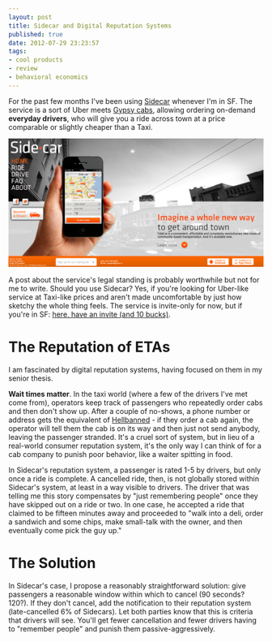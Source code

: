 ```yaml
---
layout: post
title: Sidecar and Digital Reputation Systems
published: true
date: 2012-07-29 23:23:57
tags:
- cool products
- review
- behavioral economics
---
```


For the past few months I've been using [Sidecar](side.cr) whenever I'm in SF.  The service is a sort of Uber meets [Gypsy cabs](http://en.wikipedia.org/wiki/Illegal_taxicab_operation), allowing ordering on-demand **everyday drivers**, who will give you a ride across town at a price comparable or slightly cheaper than a Taxi.

<img src="/images/Sidecar.png"></img>

A post about the service's legal standing is probably worthwhile but not for me to write.  Should you use Sidecar?  Yes, if you're looking for Uber-like service at Taxi-like prices and aren't made uncomfortable by just how sketchy the whole thing feels.  The service is invite-only for now, but if you're in SF: [here, have an invite (and 10 bucks)](http://go.side.cr/oCz).

The Reputation of ETAs
=================
I am fascinated by digital reputation systems, having focused on them in my senior thesis.

**Wait times matter**.  In the taxi world (where a few of the drivers I've met come from), operators keep track of passengers who repeatedly order cabs and then don't show up.  After a couple of no-shows, a phone number or address gets the equivalent of [Hellbanned](http://en.wikipedia.org/wiki/Hellbanning) - if they order a cab again, the operator will tell them the cab is on its way and then just not send anybody, leaving the passenger stranded.  It's a cruel sort of system, but in lieu of a real-world consumer reputation system, it's the only way I can think of for a cab company to punish poor behavior, like a waiter spitting in food.

In Sidecar's reputation system, a passenger is rated 1-5 by drivers, but only once a ride is complete.  A cancelled ride, then, is not globally stored within Sidecar's system, at least in a way visible to drivers.  The driver that was telling me this story compensates by "just remembering people" once they have skipped out on a ride or two.  In one case, he accepted a ride that claimed to be fifteen minutes away and proceeded to "walk into a deli, order a sandwich and some chips, make small-talk with the owner, and then eventually come pick the guy up."

The Solution
============
In Sidecar's case, I propose a reasonably straightforward solution: give passengers a reasonable window within which to cancel (90 seconds? 120?).  If they don't cancel, add the notification to their reputation system (late-cancelled 6% of Sidecars).  Let both parties know that this is criteria that drivers will see.  You'll get fewer cancellation and fewer drivers having to "remember people" and punish them passive-aggressively.
